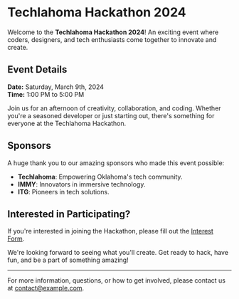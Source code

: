 # Techlahoma Hackathon 2024

Welcome to the **Techlahoma Hackathon 2024**! An exciting event where coders, designers, and tech enthusiasts come together to innovate and create.

## Event Details

**Date:** Saturday, March 9th, 2024  
**Time:** 1:00 PM to 5:00 PM  

Join us for an afternoon of creativity, collaboration, and coding. Whether you're a seasoned developer or just starting out, there's something for everyone at the Techlahoma Hackathon.

## Sponsors

A huge thank you to our amazing sponsors who made this event possible:

- **Techlahoma**: Empowering Oklahoma's tech community.
- **IMMY**: Innovators in immersive technology.
- **ITG**: Pioneers in tech solutions.

## Interested in Participating?

If you're interested in joining the Hackathon, please fill out the [Interest Form](https://example.com/form).

We're looking forward to seeing what you'll create. Get ready to hack, have fun, and be a part of something amazing!

---

For more information, questions, or how to get involved, please contact us at [contact@example.com](mailto:contact@example.com).
